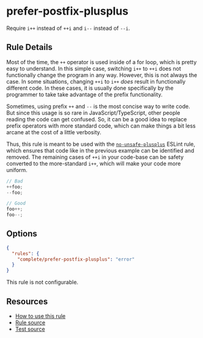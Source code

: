 # prefer-postfix-plusplus

Require `i++` instead of `++i` and `i--` instead of `--i`.

## Rule Details

Most of the time, the `++` operator is used inside of a for loop, which is pretty easy to understand. In this simple case, switching `i++` to `++i` does not functionally change the program in any way. However, this is not always the case. In some situations, changing `++i` to `i++` _does_ result in functionally different code. In these cases, it is usually done specifically by the programmer to take take advantage of the prefix functionality.

Sometimes, using prefix `++` and `--` is the most concise way to write code. But since this usage is so rare in JavaScript/TypeScript, other people reading the code can get confused. So, it can be a good idea to replace prefix operators with more standard code, which can make things a bit less arcane at the cost of a little verbosity.

Thus, this rule is meant to be used with the [`no-unsafe-plusplus`](no-unsafe-plusplus.md) ESLint rule, which ensures that code like in the previous example can be identified and removed. The remaining cases of `++i` in your code-base can be safety converted to the more-standard `i++`, which will make your code more uniform.

```ts
// Bad
++foo;
--foo;

// Good
foo++;
foo--;
```

## Options

```json
{
  "rules": {
    "complete/prefer-postfix-plusplus": "error"
  }
}
```

This rule is not configurable.

## Resources

- [How to use this rule](https://complete-ts.github.io/eslint-plugin-complete)
- [Rule source](https://github.com/complete-ts/complete/blob/main/packages/eslint-plugin-complete/src/rules/prefer-postfix-plusplus.ts)
- [Test source](https://github.com/complete-ts/complete/blob/main/packages/eslint-plugin-complete/tests/rules/prefer-postfix-plusplus.test.ts)
